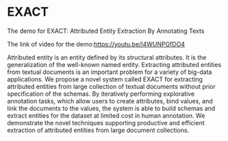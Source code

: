 # EXACT
The demo for EXACT: Attributed Entity Extraction By Annotating Texts

The link of video for the demo:https://youtu.be/I4WUNPGfDO4

Attributed entity is an entity defined by its structural attributes. It is the generalization of the well-known named entity. Extracting attributed entities from textual documents is an important problem for a variety of big-data applications. We propose a novel system called EXACT for extracting attributed entities from large collection of textual documents without prior specification of the schemas. By iteratively performing explorative annotation tasks, which allow users to create attributes, bind values, and link the documents to the values, the system is able to build schemas and extract entities for the dataset at limited cost in human annotation.  We demonstrate the novel techniques supporting productive and efficient extraction of attributed entities from large document collections.
